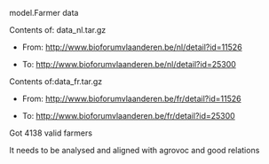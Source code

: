 model.Farmer data

Contents of: data_nl.tar.gz

* From: http://www.bioforumvlaanderen.be/nl/detail?id=11526

* To: http://www.bioforumvlaanderen.be/nl/detail?id=25300

Contents of:data_fr.tar.gz

* From: http://www.bioforumvlaanderen.be/fr/detail?id=11526

* To: http://www.bioforumvlaanderen.be/fr/detail?id=25300

Got 4138 valid farmers

It needs to be analysed and aligned with agrovoc and good relations